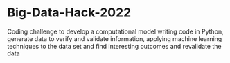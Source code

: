 # Big-Data-Hack-2022
Coding challenge to develop a computational model writing code in Python, generate data to verify and validate information, applying machine learning techniques to the data set and find interesting outcomes and revalidate the data
